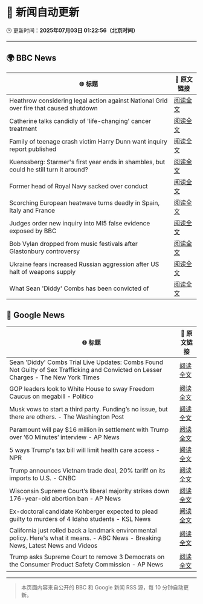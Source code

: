 # 🧠 新闻自动更新

🕒 更新时间：**2025年07月03日 01:22:56（北京时间）**

---

## 🌍 BBC News

| 🌐 标题 | 🔗 原文链接 |
|--------|-------------|
| Heathrow considering legal action against National Grid over fire that caused shutdown | [阅读全文](https://www.bbc.com/news/articles/cly22eelnxjo) |
| Catherine talks candidly of 'life-changing' cancer treatment | [阅读全文](https://www.bbc.com/news/articles/c6257z1w5ypo) |
| Family of teenage crash victim Harry Dunn want inquiry report published | [阅读全文](https://www.bbc.com/news/articles/c86g0g436dpo) |
| Kuenssberg: Starmer's first year ends in shambles, but could he still turn it around? | [阅读全文](https://www.bbc.com/news/articles/cp8m9vdz2m4o) |
| Former head of Royal Navy sacked over conduct | [阅读全文](https://www.bbc.com/news/articles/c4g8zz840ydo) |
| Scorching European heatwave turns deadly in Spain, Italy and France | [阅读全文](https://www.bbc.com/news/articles/cwyg5pq584eo) |
| Judges order new inquiry into MI5 false evidence exposed by BBC | [阅读全文](https://www.bbc.com/news/articles/c8d6e4d8v8mo) |
| Bob Vylan dropped from music festivals after Glastonbury controversy | [阅读全文](https://www.bbc.com/news/articles/cz09y1r1y1ro) |
| Ukraine fears increased Russian aggression after US halt of weapons supply | [阅读全文](https://www.bbc.com/news/articles/cgk33k204ddo) |
| What Sean 'Diddy' Combs has been convicted of | [阅读全文](https://www.bbc.com/news/articles/c0qz32wzeego) |

## 📰 Google News

| 🌐 标题 | 🔗 原文链接 |
|--------|-------------|
| Sean 'Diddy' Combs Trial Live Updates: Combs Found Not Guilty of Sex Trafficking and Convicted on Lesser Charges - The New York Times | [阅读全文](https://news.google.com/rss/articles/CBMifEFVX3lxTE1nUWRnUk4zTTA2RFlVS3JGWXBMVTJFUC16UW1XOURKZm4zX0pQOTlabFhlZXdyRzc2MEdYa2JQenBpWGVVVEJWVEh2ZHFZYjRYcEJYTjVJVGQ4NWlMMVlzdEVBdTlHLWNGLWZCVEEwc1ozYnhlMEJ6Y1p3Zks?oc=5) |
| GOP leaders look to White House to sway Freedom Caucus on megabill - Politico | [阅读全文](https://news.google.com/rss/articles/CBMimgFBVV95cUxQdGpSYjhCSHh4NVFuV1ptSDAwRXoyZ2hZbllsQmdfeEtneDVZRXpZLWctRC1vamprVmZ0M21xcXFfYnZkUnQ5M2RnTGRZS1lrWGJ2U3FGQVQ2Z1BSZkNBTExibVJQQUNfZ09xQ2l5VTBDTUVISW9MMFIweEVWQmw3SDZiaHFHR05ra2x3Q0pVYW1MMWhNcUlLS1RR?oc=5) |
| Musk vows to start a third party. Funding’s no issue, but there are others. - The Washington Post | [阅读全文](https://news.google.com/rss/articles/CBMiiAFBVV95cUxOTHUzUm02UHBfZEI0dE5hXzZTMHdRZ1hHc0dFYVJRRU93cy1BajM5a0xUUEpZeDE3c3VmUTJyRTQ5R0IxWC1YbmRuT3h1NVJ2VFlGZ0g4OXpHRDNUNFFQbkRfa0p4dnMyWXFtYjB2Y3JKNnpYcFpnOUtYNWl2TTE1VDJWYnB3akZn?oc=5) |
| Paramount will pay $16 million in settlement with Trump over ’60 Minutes’ interview - AP News | [阅读全文](https://news.google.com/rss/articles/CBMinAFBVV95cUxOTHBveGRxcXhqYm5OZXp0SFlSOU4xZ3BNVDdVSUFpQjNmc1FaOVAtVTZEbldHWTBRbnlpUmRuTUVKWV9tMUFVbDJpNlZlcDFsUWNUSldCX2NrRFE4Vjd2aERyZXpZSnNMVFhHeVlDc2xvSkxGV2dvTlVZc0NBRk94NTRKS1ZFZlpHMFZKeHVJaHpWZFN5VVFJTjNmSHU?oc=5) |
| 5 ways Trump's tax bill will limit health care access - NPR | [阅读全文](https://news.google.com/rss/articles/CBMivAFBVV95cUxPT2J3RWtJeVF1eUM2RzdyYmxxNzQ4TzdZUTNHYzFZeEh3VmRHeXlKUzRDeFZhMW9aWFAtblVkOVhfRF9jNXE5aUFHN0YzdHlpX01yeEdTTnJEQWVkQlR6YWtuOWdaUFpKSklqMHdjYnNCanF4QXRzcmppYW52NUFOWnpJOG5tMGJQa1Q5X1dNYXgzMnNzc3pIQTRmNkpvS19vNnFBdEJKWjEzZkRjOWQzV3JZWjQwOGE4aFhTQw?oc=5) |
| Trump announces Vietnam trade deal, 20% tariff on its imports to U.S. - CNBC | [阅读全文](https://news.google.com/rss/articles/CBMibkFVX3lxTFBkdVVOQV9GeG9iTUctYXRwRHdFdzlkekx3WlY5bFlSRlAxcWNRSzZxYzItUGVVVWdtTXM1eXpCUVpXOE9OVTRwWUdWZTdNRlpQSzlXbllvdl9OTDJCZjFkMWUzbEJaVHNXRV9DUlpR0gFzQVVfeXFMUGtJeW16clBEa2V2MEpsdGRaS1BtTlhfU1hvc0VJMVBVb0hrdWVIU1JkZkViM2Z0bU5UUjFxcGxEdjV4emg2ZjJ6c3RETGFDbVlWVjYycjRYRk15Vk9uQ2RsdmI4dDVWX0tBTWo0SDZiZEJlSQ?oc=5) |
| Wisconsin Supreme Court’s liberal majority strikes down 176-year-old abortion ban - AP News | [阅读全文](https://news.google.com/rss/articles/CBMikAFBVV95cUxNY19jOHNJazRBOTRIV3g2cHpreTl3NEtZQ0xfcl9hVXNNMzRIaUJWaDZUdTFuZ3FleGw2S2RSRXNTU2FSTHZNUUtFVlAtdVhINGRQSkdnOFpsVEJwMlBnemZGMExobEprUXJoS2hvNzFDclpMN0NqbE94bGtOaGFMZFBuR2NlbllDT0kxV1ZRYlM?oc=5) |
| Ex-doctoral candidate Kohberger expected to plead guilty to murders of 4 Idaho students - KSL News | [阅读全文](https://news.google.com/rss/articles/CBMiwgFBVV95cUxQUkJMZ2lQbzdjZDNCYTV2WmRISkstQ0dRRjB2VW5FUTVUY0Jya0NnNWZpZ0N5UllmT2VhU1haQXVSNlFmQjF6ODhDYy1mRlZTQkl2cy1vREU5ME4xa0kyVDM5eTdkdFE3WWZrOWMtRE44bko5R2VmZXptZnZ4TnNSYlpIWnVSdW5uQzhfRHdiUV9FUGxqaWRCTlktTlVpNnNwQ1NDMU1PaEFNNHV1NTdQV3JYNG1NRmJQZ3JQODhYaUN5Zw?oc=5) |
| California just rolled back a landmark environmental policy. Here's what it means. - ABC News - Breaking News, Latest News and Videos | [阅读全文](https://news.google.com/rss/articles/CBMipgFBVV95cUxNWnY1b0ZwdFp0aUMyOHlRQ0k5SnEya3V6MlBURk93cjhDUjlVTXhEYnNYUFpJNU4wQnlEcjZuMVF0TmhBMkNvazI2SDJqQU44QVQ1b2ZRSzJ1aTRiNUF1UmdvbTVsaEF4LWpwSXdJTTVIOTY5MDA1Q0MxRFJocEx2TlJLVS1Xd0ZkWHRCSlllUUk3VEtBOXZKUGZTc3NqQTd0Z3dFQTJ30gGrAUFVX3lxTFBhU0k3TjdkSHNqNkVzWjBTVmstUlh0QXJIb1BLaUY4bG1yWEJlMWRhbVAyZHRVOHktX3NGSXVtemdUUXpCNDJxU2ZoR2V3TG5zeWVxQ0p1WjZpX0o2Y2kzREpOLXR2RXJqd0lXMWdNRG05cmRTcE9IdFFhcno3YmdPd2pKSGs4bDR6cURRTkk5dkJPRElKUGRaMzUzd1k3MzRvUVB1eVNya3JCYw?oc=5) |
| Trump asks Supreme Court to remove 3 Democrats on the Consumer Product Safety Commission - AP News | [阅读全文](https://news.google.com/rss/articles/CBMipAFBVV95cUxQWVVJT0RMdHB1Y1AxbDlCX3ZVMzFkWUZ4SENaVmNPaGl5TnQ0NmhMWVNpNThYb1hCY29xODJUcFljTFVqd29wYzA5TWRSbzBlVFg3ejA2ZUE3WWlYUWZ5aDUwRXlwbFRJQnZXOFc4cVhqS0dGVlFCZ3NtdXBmRXMxX19rMy1zMHhzdTBVS21Zd2lYU29XWGJwWFlLcHRfRWdNbjZScQ?oc=5) |

---
> 本页面内容来自公开的 BBC 和 Google 新闻 RSS 源，每 10 分钟自动更新。